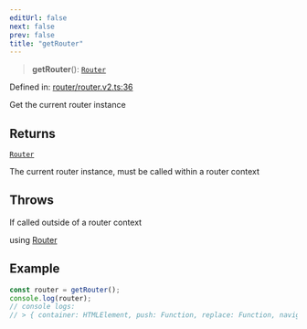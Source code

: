 ```yaml
---
editUrl: false
next: false
prev: false
title: "getRouter"
---
```


> **getRouter**(): [`Router`](/api/router/type-aliases/router/)

Defined in: [router/router.v2.ts:36](https://github.com/OfirTheOne/sigjs/blob/ddb97c5d4e7cc6153de1e1e2da19d6ed536582d2/sig/lib/router/router.v2.ts#L36)

Get the current router instance

## Returns

[`Router`](/api/router/type-aliases/router/)

The current router instance, must be called within a router context

## Throws

If called outside of a router context  

using [Router](../../../../../../../api/router/type-aliases/router)

## Example

```ts
const router = getRouter();
console.log(router);
// console logs:
// > { container: HTMLElement, push: Function, replace: Function, navigate: Function, ... }
```
